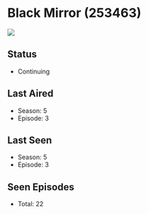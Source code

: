# Black Mirror (253463)

<img src="https://dg31sz3gwrwan.cloudfront.net/poster/253463/1158937-0-optimized.jpg" />

## Status
* Continuing
## Last Aired
* Season: 5
* Episode: 3
## Last Seen
* Season: 5
* Episode: 3
## Seen Episodes
* Total: 22
